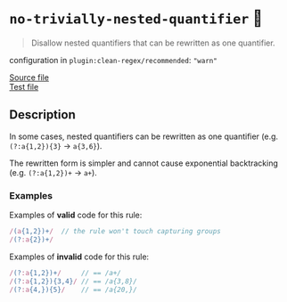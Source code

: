# `no-trivially-nested-quantifier` :wrench:

> Disallow nested quantifiers that can be rewritten as one quantifier.

configuration in `plugin:clean-regex/recommended`: `"warn"`

<!-- prettier-ignore -->
[Source file](https://github.com/RunDevelopment/eslint-plugin-clean-regex/blob/master/lib/rules/no-trivially-nested-quantifier.js) <br> [Test file](https://github.com/RunDevelopment/eslint-plugin-clean-regex/blob/master/tests/lib/rules/no-trivially-nested-quantifier.js)

## Description

In some cases, nested quantifiers can be rewritten as one quantifier (e.g.
`(?:a{1,2}){3}` -> `a{3,6}`).

The rewritten form is simpler and cannot cause exponential backtracking (e.g.
`(?:a{1,2})+` -> `a+`).

### Examples

Examples of **valid** code for this rule:

<!-- prettier-ignore -->
```js
/(a{1,2})+/  // the rule won't touch capturing groups
/(?:a{2})+/
```

Examples of **invalid** code for this rule:

<!-- prettier-ignore -->
```js
/(?:a{1,2})+/     // == /a+/
/(?:a{1,2}){3,4}/ // == /a{3,8}/
/(?:a{4,}){5}/    // == /a{20,}/
```
